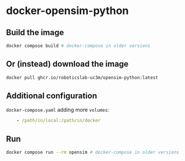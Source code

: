 # docker-opensim-python

## Build the image

```bash
docker compose build # docker-compose in older versions
```

## Or (instead) download the image

```bash
docker pull ghcr.io/roboticslab-uc3m/opensim-python:latest
```

## Additional configuration

`docker-compose.yaml` adding more `volumes`:

```yaml
    - /path/in/local:/path/in/docker
```

## Run

```bash
docker compose run --rm opensim # docker-compose in older versions
```
